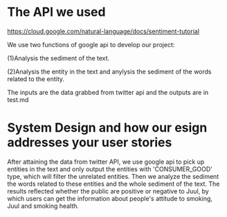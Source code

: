 # The API we used
https://cloud.google.com/natural-language/docs/sentiment-tutorial

   We use two functions of google api to develop our project:</br>
    
   (1)Analysis the sediment of the text.</br>
   
   (2)Analysis the entity in the text and anylysis the sediment of the words related to the entity.

   The inputs are the data grabbed from twitter api and the outputs are in test.md


# System Design and how our esign addresses your user stories
      
   After attaining the data from twitter API, we use google api to pick up entities in the text and only output the entities with 'CONSUMER_GOOD' type, which will filter the unrelated entities. Then we analyze the sediment the words related to these entities and the whole sediment of the text.
   The results reflected whether the public are positive or negative to Juul, by which users can get the information about people's attitude to smoking, Juul and smoking health. 

